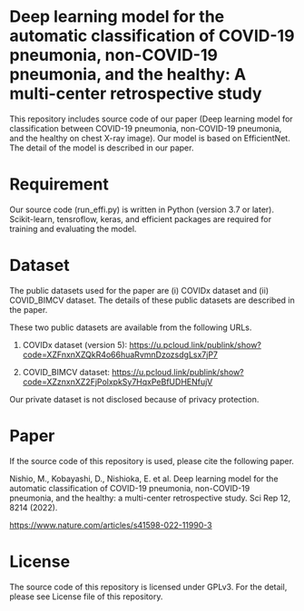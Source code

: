 # Deep learning model for the automatic classification of COVID-19 pneumonia, non-COVID-19 pneumonia, and the healthy: A multi-center retrospective study   

This repository includes source code of our paper (Deep learning model for classification between COVID-19 pneumonia, non-COVID-19 pneumonia, and the healthy on chest X-ray image). Our model is based on EfficientNet. The detail of the model is described in our paper. 



# Requirement
Our source code (run_effi.py) is written in Python (version 3.7 or later). 
Scikit-learn, tensroflow, keras, and efficient packages are required for training and evaluating the model. 



# Dataset 
The public datasets used for the paper are (i) COVIDx dataset and (ii) COVID_BIMCV dataset. The details of these public datasets are described in the paper. 

These two public datasets are available from the following URLs.

1. COVIDx dataset (version 5): 
https://u.pcloud.link/publink/show?code=XZFnxnXZQkR4o66huaRvmnDzozsdgLsx7jP7 

2. COVID_BIMCV dataset: 
https://u.pcloud.link/publink/show?code=XZznxnXZ2FjPolxpkSy7HqxPeBfUDHENfujV 

Our private dataset is not disclosed because of privacy protection. 



# Paper 
If the source code of this repository is used, please cite the following paper.

Nishio, M., Kobayashi, D., Nishioka, E. et al. Deep learning model for the automatic classification of COVID-19 pneumonia, non-COVID-19 pneumonia, and the healthy: a multi-center retrospective study. Sci Rep 12, 8214 (2022). 

https://www.nature.com/articles/s41598-022-11990-3

# License
The source code of this repository is licensed under GPLv3. 
For the detail, please see License file of this repository. 

